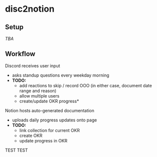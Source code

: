 # disc2notion

## Setup

*TBA*

## Workflow
Discord receives user input
* asks standup questions every weekday morning
* **TODO:** 
    * add reactions to skip / record OOO (in either case, document date range and reason)
    * allow multiple users
    * create/update OKR progress*

Notion hosts auto-generated documentation
* uploads daily progress updates onto page
* **TODO:**
    * link collection for current OKR
    * create OKR
    * update progress in OKR

TEST TEST